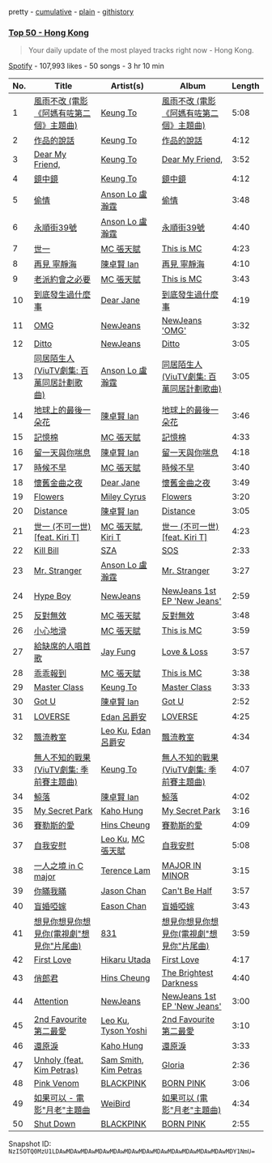 pretty - [cumulative](/playlists/cumulative/37i9dQZEVXbLwpL8TjsxOG.md) - [plain](/playlists/plain/37i9dQZEVXbLwpL8TjsxOG) - [githistory](https://github.githistory.xyz/mackorone/spotify-playlist-archive/blob/main/playlists/plain/37i9dQZEVXbLwpL8TjsxOG)

### [Top 50 \- Hong Kong](https://open.spotify.com/playlist/37i9dQZEVXbLwpL8TjsxOG)

> Your daily update of the most played tracks right now \- Hong Kong.

[Spotify](https://open.spotify.com/user/spotify) - 107,993 likes - 50 songs - 3 hr 10 min

| No. | Title | Artist(s) | Album | Length |
|---|---|---|---|---|
| 1 | [風雨不改 \(電影《阿媽有咗第二個》主題曲\)](https://open.spotify.com/track/172oAbLGpgeCsukno7oBRe) | [Keung To](https://open.spotify.com/artist/0DwdA5ZgTJcIQ2uIhc110D) | [風雨不改 \(電影《阿媽有咗第二個》主題曲\)](https://open.spotify.com/album/7CfGrYOJFzKlLn9yj1Ed9d) | 5:08 |
| 2 | [作品的說話](https://open.spotify.com/track/1dBroK67DSaaEE5kvkVjzG) | [Keung To](https://open.spotify.com/artist/0DwdA5ZgTJcIQ2uIhc110D) | [作品的說話](https://open.spotify.com/album/6vSggspaaAO0boTq0JQfhQ) | 4:12 |
| 3 | [Dear My Friend,](https://open.spotify.com/track/11IqNbLOD4s4nVYSuEttFR) | [Keung To](https://open.spotify.com/artist/0DwdA5ZgTJcIQ2uIhc110D) | [Dear My Friend,](https://open.spotify.com/album/63tXaSpdAXnGGTAR9obRz3) | 3:52 |
| 4 | [鏡中鏡](https://open.spotify.com/track/4umaD9GJDZMihD9mal7vd1) | [Keung To](https://open.spotify.com/artist/0DwdA5ZgTJcIQ2uIhc110D) | [鏡中鏡](https://open.spotify.com/album/3F6jDazcpKtodoMyQ3Of3V) | 4:12 |
| 5 | [偷情](https://open.spotify.com/track/2E5X5HbBHBUeo2juTSgTMX) | [Anson Lo 盧瀚霆](https://open.spotify.com/artist/2G4Ntbg3dYqkUAGrMUZ0U7) | [偷情](https://open.spotify.com/album/2zYf27zQAJY1qgPB5plv19) | 3:48 |
| 6 | [永順街39號](https://open.spotify.com/track/3b4dQtIVyVhQdbYVfrik0k) | [Anson Lo 盧瀚霆](https://open.spotify.com/artist/2G4Ntbg3dYqkUAGrMUZ0U7) | [永順街39號](https://open.spotify.com/album/47sDT8IseT1h5wbizlMaIj) | 4:40 |
| 7 | [世一](https://open.spotify.com/track/3IxGmKdOkv7tgMCzyKF2Xm) | [MC 張天賦](https://open.spotify.com/artist/5tRk0bqMQubKAVowp35XtC) | [This is MC](https://open.spotify.com/album/34BPcfbDQkYaJLrCgrEwYx) | 4:23 |
| 8 | [再見 寧靜海](https://open.spotify.com/track/3mVO7XaN9ULGNuXteiCOz3) | [陳卓賢 Ian](https://open.spotify.com/artist/1qW9Pi35NXnu7Q8KWyVYe6) | [再見 寧靜海](https://open.spotify.com/album/7udQZHJGU6wIeWSbKgQtbV) | 4:10 |
| 9 | [老派約會之必要](https://open.spotify.com/track/3x2hKSUf8O8IqI1shmxGnp) | [MC 張天賦](https://open.spotify.com/artist/5tRk0bqMQubKAVowp35XtC) | [This is MC](https://open.spotify.com/album/34BPcfbDQkYaJLrCgrEwYx) | 3:43 |
| 10 | [到底發生過什麼事](https://open.spotify.com/track/48yFnEAkBdOmqvhZ6NaR4U) | [Dear Jane](https://open.spotify.com/artist/6V1SwiosQqf5XvmoTMCGa9) | [到底發生過什麼事](https://open.spotify.com/album/7h9tAmlntUcHYb17Me9ge3) | 4:19 |
| 11 | [OMG](https://open.spotify.com/track/65FftemJ1DbbZ45DUfHJXE) | [NewJeans](https://open.spotify.com/artist/6HvZYsbFfjnjFrWF950C9d) | [NewJeans 'OMG'](https://open.spotify.com/album/45ozep8uHHnj5CCittuyXj) | 3:32 |
| 12 | [Ditto](https://open.spotify.com/track/3r8RuvgbX9s7ammBn07D3W) | [NewJeans](https://open.spotify.com/artist/6HvZYsbFfjnjFrWF950C9d) | [Ditto](https://open.spotify.com/album/7bnqo1fdJU9nSfXQd3bSMe) | 3:05 |
| 13 | [同居陌生人 \(ViuTV劇集: 百萬同居計劃歌曲\)](https://open.spotify.com/track/5L3pDOYct21zjioooK0IqX) | [Anson Lo 盧瀚霆](https://open.spotify.com/artist/2G4Ntbg3dYqkUAGrMUZ0U7) | [同居陌生人 \(ViuTV劇集: 百萬同居計劃歌曲\)](https://open.spotify.com/album/3EU37B6hp38S984Nxu0iFT) | 3:05 |
| 14 | [地球上的最後一朵花](https://open.spotify.com/track/2vJreatDgwtXWKpkqpPUZ3) | [陳卓賢 Ian](https://open.spotify.com/artist/1qW9Pi35NXnu7Q8KWyVYe6) | [地球上的最後一朵花](https://open.spotify.com/album/2zJ2Sf31ZtCsH2bqZbeAZp) | 3:46 |
| 15 | [記憶棉](https://open.spotify.com/track/1ZrnCyms7CBYsCvkkVIkt8) | [MC 張天賦](https://open.spotify.com/artist/5tRk0bqMQubKAVowp35XtC) | [記憶棉](https://open.spotify.com/album/6uWrUpmYlVSBmJ6RkCW4QE) | 4:33 |
| 16 | [留一天與你喘息](https://open.spotify.com/track/6flgMTTqhbJSNryAPCYcvA) | [陳卓賢 Ian](https://open.spotify.com/artist/1qW9Pi35NXnu7Q8KWyVYe6) | [留一天與你喘息](https://open.spotify.com/album/70ZVowDZAeADC8GGzpxtgj) | 4:18 |
| 17 | [時候不早](https://open.spotify.com/track/433FK3gktWwmjkAPMSqVNO) | [MC 張天賦](https://open.spotify.com/artist/5tRk0bqMQubKAVowp35XtC) | [時候不早](https://open.spotify.com/album/7fBnsOe1M8Ineu5Y1FQ5C4) | 3:40 |
| 18 | [懷舊金曲之夜](https://open.spotify.com/track/2jxqkUylLlJl7p45bFbH9u) | [Dear Jane](https://open.spotify.com/artist/6V1SwiosQqf5XvmoTMCGa9) | [懷舊金曲之夜](https://open.spotify.com/album/6ev7ivUUzC1DRhFzeg9RoV) | 3:49 |
| 19 | [Flowers](https://open.spotify.com/track/0yLdNVWF3Srea0uzk55zFn) | [Miley Cyrus](https://open.spotify.com/artist/5YGY8feqx7naU7z4HrwZM6) | [Flowers](https://open.spotify.com/album/7I0tjwFtxUwBC1vgyeMAax) | 3:20 |
| 20 | [Distance](https://open.spotify.com/track/2rbbJ2xZFJa2DriR5h0TBS) | [陳卓賢 Ian](https://open.spotify.com/artist/1qW9Pi35NXnu7Q8KWyVYe6) | [Distance](https://open.spotify.com/album/6gIbxqYcuc2UVoO8Q75imK) | 3:05 |
| 21 | [世一 \(不可一世\) \[feat\. Kiri T\]](https://open.spotify.com/track/5oJgKQOjypEUqBHnKCfAZs) | [MC 張天賦](https://open.spotify.com/artist/5tRk0bqMQubKAVowp35XtC), [Kiri T](https://open.spotify.com/artist/1gpUtHqrKRAEy8w7ojs8l5) | [世一 \(不可一世\) \[feat\. Kiri T\]](https://open.spotify.com/album/0DUPzk7vFDr3qSBA5JD6jk) | 4:23 |
| 22 | [Kill Bill](https://open.spotify.com/track/1Qrg8KqiBpW07V7PNxwwwL) | [SZA](https://open.spotify.com/artist/7tYKF4w9nC0nq9CsPZTHyP) | [SOS](https://open.spotify.com/album/1nrVofqDRs7cpWXJ49qTnP) | 2:33 |
| 23 | [Mr\. Stranger](https://open.spotify.com/track/4pnqbvjkdoIKUzmfr1bUho) | [Anson Lo 盧瀚霆](https://open.spotify.com/artist/2G4Ntbg3dYqkUAGrMUZ0U7) | [Mr\. Stranger](https://open.spotify.com/album/0Uq2MMZXlZFzSZytUMBLPn) | 3:27 |
| 24 | [Hype Boy](https://open.spotify.com/track/0a4MMyCrzT0En247IhqZbD) | [NewJeans](https://open.spotify.com/artist/6HvZYsbFfjnjFrWF950C9d) | [NewJeans 1st EP 'New Jeans'](https://open.spotify.com/album/1HMLpmZAnNyl9pxvOnTovV) | 2:59 |
| 25 | [反對無效](https://open.spotify.com/track/2P5Eeh29qJrYa1T27cdL3B) | [MC 張天賦](https://open.spotify.com/artist/5tRk0bqMQubKAVowp35XtC) | [反對無效](https://open.spotify.com/album/580J4faNuujItQTyIVzNxs) | 3:48 |
| 26 | [小心地滑](https://open.spotify.com/track/5awK4mHW8B2bCuX8G0Grvb) | [MC 張天賦](https://open.spotify.com/artist/5tRk0bqMQubKAVowp35XtC) | [This is MC](https://open.spotify.com/album/34BPcfbDQkYaJLrCgrEwYx) | 3:59 |
| 27 | [給缺席的人唱首歌](https://open.spotify.com/track/1jPDZpQoMwgmP3CzmIiTxB) | [Jay Fung](https://open.spotify.com/artist/4EXI1ieJe2VDbvNsKOaNQL) | [Love & Loss](https://open.spotify.com/album/2irTqW2Js2rvHWJPxW39XO) | 3:57 |
| 28 | [乖乖報到](https://open.spotify.com/track/62ZpTeNkawwXCr7tNtF8Zz) | [MC 張天賦](https://open.spotify.com/artist/5tRk0bqMQubKAVowp35XtC) | [This is MC](https://open.spotify.com/album/34BPcfbDQkYaJLrCgrEwYx) | 3:38 |
| 29 | [Master Class](https://open.spotify.com/track/7xE3HkKaZFhtzrt2FiwNOd) | [Keung To](https://open.spotify.com/artist/0DwdA5ZgTJcIQ2uIhc110D) | [Master Class](https://open.spotify.com/album/03psvIea883UU385SIAccE) | 3:33 |
| 30 | [Got U](https://open.spotify.com/track/2pFkBa11TZLwI4t4uzIWdi) | [陳卓賢 Ian](https://open.spotify.com/artist/1qW9Pi35NXnu7Q8KWyVYe6) | [Got U](https://open.spotify.com/album/7uVe30iLgYZNzjExBxRVN0) | 2:52 |
| 31 | [LOVERSE](https://open.spotify.com/track/1Bnmeza32UZ1frQTxGexnt) | [Edan 呂爵安](https://open.spotify.com/artist/5jewGMrZtMNJk5OsZ61Cpo) | [LOVERSE](https://open.spotify.com/album/1UWeqFUIIwYr17QIcO1gjB) | 4:25 |
| 32 | [飄流教室](https://open.spotify.com/track/5AnD1Tmu5hKPeHGyxGq6LJ) | [Leo Ku](https://open.spotify.com/artist/4F0XzHNcfvvA2I0rGqIwAQ), [Edan 呂爵安](https://open.spotify.com/artist/5jewGMrZtMNJk5OsZ61Cpo) | [飄流教室](https://open.spotify.com/album/7lMwgXZvrG5rhwHTA4tlbJ) | 4:34 |
| 33 | [無人不知的戰果 \(ViuTV劇集: 季前賽主題曲\)](https://open.spotify.com/track/6rLZknU66zYG9Q2NI4fCYl) | [Keung To](https://open.spotify.com/artist/0DwdA5ZgTJcIQ2uIhc110D) | [無人不知的戰果 \(ViuTV劇集: 季前賽主題曲\)](https://open.spotify.com/album/6wYuPp9Bt8JVDtxImuGng0) | 4:07 |
| 34 | [鯨落](https://open.spotify.com/track/1rTnGbIahUmq6fK8RWAXfd) | [陳卓賢 Ian](https://open.spotify.com/artist/1qW9Pi35NXnu7Q8KWyVYe6) | [鯨落](https://open.spotify.com/album/6TNTfqsjHvxcrzjaO3fvWC) | 4:02 |
| 35 | [My Secret Park](https://open.spotify.com/track/5e2rRSrFrisB661ithWQlF) | [Kaho Hung](https://open.spotify.com/artist/3wYcmejLVtOoHIq9szUugh) | [My Secret Park](https://open.spotify.com/album/3ic1eyNlVQFQ0LoW5Sf9HD) | 3:16 |
| 36 | [賽勒斯的愛](https://open.spotify.com/track/7wDHnKKyw7GSw9ihEHTXm3) | [Hins Cheung](https://open.spotify.com/artist/2MVfNjocvNrE03cQuxpsWK) | [賽勒斯的愛](https://open.spotify.com/album/5XwD4GmcpKNosw2lXoHes9) | 4:09 |
| 37 | [自我安慰](https://open.spotify.com/track/40NvsEFexANIROSnKIMYXB) | [Leo Ku](https://open.spotify.com/artist/4F0XzHNcfvvA2I0rGqIwAQ), [MC 張天賦](https://open.spotify.com/artist/5tRk0bqMQubKAVowp35XtC) | [自我安慰](https://open.spotify.com/album/6dbUX5p1H2lH9CWtBoL92m) | 5:08 |
| 38 | [一人之境 in C major](https://open.spotify.com/track/32QnXosZq7A11knnBAEqk7) | [Terence Lam](https://open.spotify.com/artist/3tvtGR8HzMHDbkLeZrFiBI) | [MAJOR IN MINOR](https://open.spotify.com/album/43QviVcqV7nKDFn00PiXiZ) | 3:15 |
| 39 | [你瞞我瞞](https://open.spotify.com/track/1eId3TVzGrwv73YAWAVQMX) | [Jason Chan](https://open.spotify.com/artist/1IDuSpntFl2Mutofvrrutc) | [Can't Be Half](https://open.spotify.com/album/3VL7eP9OtVVYWHgWLyGQRo) | 3:57 |
| 40 | [盲婚啞嫁](https://open.spotify.com/track/0Rhz56u8K6hjzxNCGkJjhi) | [Eason Chan](https://open.spotify.com/artist/2QcZxAgcs2I1q7CtCkl6MI) | [盲婚啞嫁](https://open.spotify.com/album/01V7sAkBawhdXnxjnmL9F2) | 3:43 |
| 41 | [想見你想見你想見你\(電視劇"想見你"片尾曲\)](https://open.spotify.com/track/69zgyr5HVKdInjeKpq1qHa) | [831](https://open.spotify.com/artist/3TtgOeQcNkf9WVDA4xPBJM) | [想見你想見你想見你\(電視劇"想見你"片尾曲\)](https://open.spotify.com/album/44M14sRDzNZBtfaSH9Au3i) | 3:59 |
| 42 | [First Love](https://open.spotify.com/track/39HrUxcvKF3jtLz7fUDWXc) | [Hikaru Utada](https://open.spotify.com/artist/7lbSsjYACZHn1MSDXPxNF2) | [First Love](https://open.spotify.com/album/29U9LtzSF0ftWiLNNw1CP6) | 4:17 |
| 43 | [俏郎君](https://open.spotify.com/track/4ckh5VN2HYQ8TzS51Nh7ol) | [Hins Cheung](https://open.spotify.com/artist/2MVfNjocvNrE03cQuxpsWK) | [The Brightest Darkness](https://open.spotify.com/album/4m5WJ461G2KsDfjTwKarF8) | 4:40 |
| 44 | [Attention](https://open.spotify.com/track/2pIUpMhHL6L9Z5lnKxJJr9) | [NewJeans](https://open.spotify.com/artist/6HvZYsbFfjnjFrWF950C9d) | [NewJeans 1st EP 'New Jeans'](https://open.spotify.com/album/1HMLpmZAnNyl9pxvOnTovV) | 3:00 |
| 45 | [2nd Favourite 第二最愛](https://open.spotify.com/track/1Pt5syTlJvn3FOqAET84WF) | [Leo Ku](https://open.spotify.com/artist/4F0XzHNcfvvA2I0rGqIwAQ), [Tyson Yoshi](https://open.spotify.com/artist/3dayhmhJfL4I8w1PuL9MqQ) | [2nd Favourite 第二最愛](https://open.spotify.com/album/3y88HyXt2fDHhs00Hr4cFD) | 3:10 |
| 46 | [還原淚](https://open.spotify.com/track/4knMu3Cbg277Di6oEkpeRA) | [Kaho Hung](https://open.spotify.com/artist/3wYcmejLVtOoHIq9szUugh) | [還原淚](https://open.spotify.com/album/2VO3cKcPm5noVSuRsS4NPx) | 3:33 |
| 47 | [Unholy \(feat\. Kim Petras\)](https://open.spotify.com/track/0NZPBYD5qbEWRs3PrGiRkT) | [Sam Smith](https://open.spotify.com/artist/2wY79sveU1sp5g7SokKOiI), [Kim Petras](https://open.spotify.com/artist/3Xt3RrJMFv5SZkCfUE8C1J) | [Gloria](https://open.spotify.com/album/3Uq1jNGnD412ZvCb6j2DKV) | 2:36 |
| 48 | [Pink Venom](https://open.spotify.com/track/5zwwW9Oq7ubSxoCGyW1nbY) | [BLACKPINK](https://open.spotify.com/artist/41MozSoPIsD1dJM0CLPjZF) | [BORN PINK](https://open.spotify.com/album/0kbZ4ZNRs76sSFeGUEErFM) | 3:06 |
| 49 | [如果可以 \- 電影"月老"主題曲](https://open.spotify.com/track/72OVnXDzugvrCU25lMi9au) | [WeiBird](https://open.spotify.com/artist/7y3HnWCFEvWj4KM9GFSkiX) | [如果可以 \(電影"月老"主題曲\)](https://open.spotify.com/album/6CGKNcn63JbPWljHtQi1L0) | 4:34 |
| 50 | [Shut Down](https://open.spotify.com/track/7gRFDGEzF9UkBV233yv2dc) | [BLACKPINK](https://open.spotify.com/artist/41MozSoPIsD1dJM0CLPjZF) | [BORN PINK](https://open.spotify.com/album/0kbZ4ZNRs76sSFeGUEErFM) | 2:55 |

Snapshot ID: `NzI5OTQ0MzU1LDAwMDAwMDAwMDAwMDAwMDAwMDAwMDAwMDAwMDAwMDAwMDAwMDY1NmU=`

